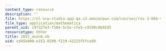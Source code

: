 ```yaml
---
content_type: resource
description: ''
file: https://ol-ocw-studio-app-qa.s3.amazonaws.com/courses/res-3-004-visualizing-materials-science-fall-2017/cd45b400e1520290f21943225f5fca89_2015_anon6.nb
file_type: application/mathematica
parent_uid: c97327e3-f58e-5c5e-cfe5-c9199c8b02d5
resourcetype: Other
title: 2015_anon6.nb
uid: cd45b400-e152-0290-f219-43225f5fca89
---
```

